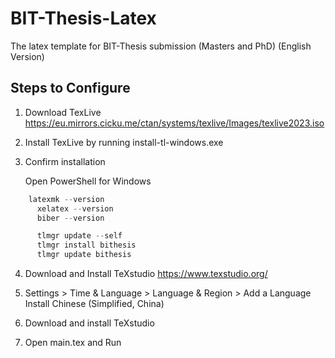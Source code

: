 # BIT-Thesis-Latex
The latex template for BIT-Thesis submission (Masters and PhD) (English Version)

## Steps to Configure
1. Download TexLive
https://eu.mirrors.cicku.me/ctan/systems/texlive/Images/texlive2023.iso

2. Install TexLive by running install-tl-windows.exe

3. Confirm installation

   Open PowerShell for Windows

```PowerShell
   	latexmk --version
	  xelatex --version
	  biber --version

	  tlmgr update --self
	  tlmgr install bithesis
	  tlmgr update bithesis
```

4. Download and Install TeXstudio
   https://www.texstudio.org/

5. Settings > Time & Language > Language & Region > Add a Language
   Install Chinese (Simplified, China)

6. Download and install TeXstudio
7. Open main.tex and Run
